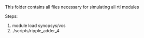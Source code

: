 This folder contains all files necessary for simulating all rtl modules


Steps:
1) module load synopsys/vcs
2) ./scripts/ripple_adder_4


